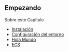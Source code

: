 ## Empezando
Sobre este Capitulo
- [Instalación](getting-started/instalation.md)
- [Configuración del entorno](getting-started/setting-the-environment.md)
- [Hola Mundo](getting-started/hello-world.md)
- [ECS](getting-started/ecs.md)